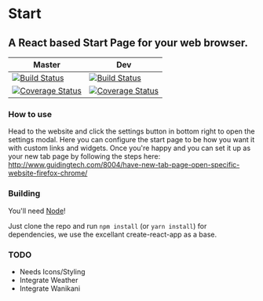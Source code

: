# Start
## A React based Start Page for your web browser.

| Master  | Dev |
| ------------- | ------------- |
| [![Build Status](https://travis-ci.org/uchuuio/start.svg?branch=master)](https://travis-ci.org/uchuuio/start) | [![Build Status](https://travis-ci.org/uchuuio/start.svg?branch=dev)](https://travis-ci.org/uchuuio/start) |
| [![Coverage Status](https://coveralls.io/repos/github/uchuuio/start/badge.svg?branch=master)](https://coveralls.io/github/uchuuio/start?branch=master)  | [![Coverage Status](https://coveralls.io/repos/github/uchuuio/start/badge.svg?branch=dev)](https://coveralls.io/github/uchuuio/start?branch=dev) |

### How to use

Head to the website and click the settings button in bottom right to open the settings modal. Here you can configure the start page to be how you want it with custom links and widgets. Once you're happy and you can set it up as your new tab page by following the steps here: http://www.guidingtech.com/8004/have-new-tab-page-open-specific-website-firefox-chrome/

### Building

You'll need [Node](http://nodejs.org/)!

Just clone the repo and run `npm install` (or `yarn install`) for dependencies, we use the excellant create-react-app as a base.

### TODO

* Needs Icons/Styling
* Integrate Weather
* Integrate Wanikani
